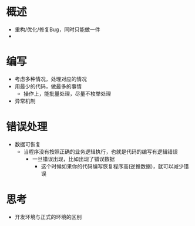 # 概述
- 重构/优化/修复Bug，同时只能做一件
- 

# 编写
- 考虑多种情况，处理对应的情况
- 用最少的代码，做最多的事情
	- 操作上，能批量处理，尽量不枚举处理
- 异常机制

# 错误处理
- 数据可恢复
	- 当程序没有按照正确的业务逻辑执行，也就是代码的编写有逻辑错误
		- 一旦错误出现，比如出现了错误数据
			- 这个时候如果你的代码编写恢复程序高(逆推数据)，就可以减少错误

# 思考
- 开发环境与正式的环境的区别